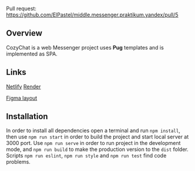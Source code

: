 Pull request: https://github.com/ElPastel/middle.messenger.praktikum.yandex/pull/5

## Overview

CozyChat is a web Messenger project uses **Pug** templates and is implemented as SPA.

## Links
[Netlify](https://cozychat.netlify.app/)
[Render](https://cozy-chat.onrender.com/messenger)

[Figma layout](https://www.figma.com/file/iOLdvFrkIuP11QJQK08kOr/Messenger-UI?node-id=0%3A1&t=hFrBn0NgpiOaQb68-0)

## Installation
In order to install all dependencies open a terminal and run `npm install`,
then use `npm run start` in order to build the project and start local server at 3000 port.
Use `npm run serve` in order to run project in the development mode,
and `npm run build` to make the production version to the `dist` folder. Scripts `npm run eslint`, `npm run style` and `npm run test` find code problems.
